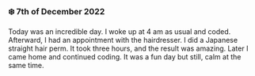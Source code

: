 ### ❄️ 7th of December 2022


Today was an incredible day. I woke up at 4 am as usual and coded. Afterward, I had an appointment with the hairdresser. I did a Japanese straight hair perm. It took three hours, and the result was amazing. Later I came home and continued coding. It was a fun day but still, calm at the same time.

